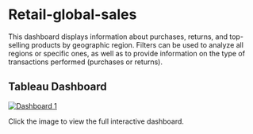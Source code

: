 # Retail-global-sales

This dashboard displays information about purchases, returns, and top-selling products by geographic region. Filters can be used to analyze all regions or specific ones, as well as to provide information on the type of transactions performed (purchases or returns).

## Tableau Dashboard

<div class='tableauPlaceholder' id='viz1725321701831' style='position: relative'><noscript><a href='#'><img alt='Dashboard 1 ' src='https:&#47;&#47;public.tableau.com&#47;static&#47;images&#47;Da&#47;Dashboard_datos_de_ventas&#47;Dashboard1&#47;1_rss.png' style='border: none' /></a></noscript><object class='tableauViz'  style='display:none;'><param name='host_url' value='https%3A%2F%2Fpublic.tableau.com%2F' /> <param name='embed_code_version' value='3' /> <param name='path' value='views&#47;Dashboard_datos_de_ventas&#47;Dashboard1?:language=es-ES&amp;:embed=true&amp;:sid=&amp;:redirect=auth' /> <param name='toolbar' value='yes' /><param name='static_image' value='https:&#47;&#47;public.tableau.com&#47;static&#47;images&#47;Da&#47;Dashboard_datos_de_ventas&#47;Dashboard1&#47;1.png' /> <param name='animate_transition' value='yes' /><param name='display_static_image' value='yes' /><param name='display_spinner' value='yes' /><param name='display_overlay' value='yes' /><param name='display_count' value='yes' /><param name='language' value='es-ES' /></object></div>               
<head>
    <script type='text/javascript'>
        var divElement = document.getElementById('viz1725321701831'); 
        var vizElement = divElement.getElementsByTagName('object')[0]; 
        if ( divElement.offsetWidth > 800 ) { 
            vizElement.style.width='100%';vizElement.style.height=(divElement.offsetWidth*0.75)+'px';
        } else if ( divElement.offsetWidth > 500 ) { 
            vizElement.style.width='100%';vizElement.style.height=(divElement.offsetWidth*0.75)+'px';
        } else { 
            vizElement.style.width='100%';vizElement.style.height='1077px';
        } 
        var scriptElement = document.createElement('script'); 
        scriptElement.src = 'https://public.tableau.com/javascripts/api/viz_v1.js'; 
        vizElement.parentNode.insertBefore(scriptElement, vizElement); 
    </script>
</head>


Click the image to view the full interactive dashboard.

